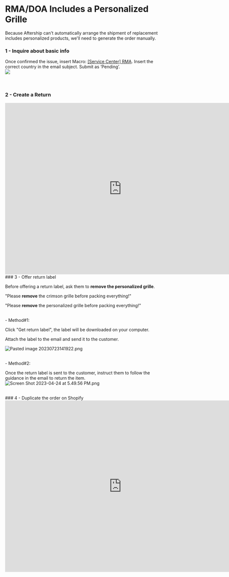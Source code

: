 # RMA/DOA Includes a Personalized Grille

Because Aftership can't automatically arrange the shipment of replacement includes personalized products, we'll need to generate the order manually.
<br>
### 1 - Inquire about basic info
Once confirmed the issue, insert Macro: <u>[Service Center] RMA</u>. Insert the correct country in the email subject. Submit as ‘Pending’.  
    ![](https://lh4.googleusercontent.com/KAG8xtMlvQ-3LweFYg0IfjHp1oYumblzKyDrRke6hFIcQQfhsZ78Zfg4x0UOkhniW2zgzKsbNFfpeqRygj_j-HYHTrIXIzC1-eSbniT4qRXbCl1rmfhC5zLAPLCHhkl75TJdvztYKhWPiOz4qZTNlvcHOVpMVKzqx-sUTXnjGNpAuGcLKLYXQeJXV9uJ)  
<br>
<br>
### 2 - Create a Return

<iframe src="https://docs.google.com/presentation/d/e/2PACX-1vQ3Nvhf-NB8uydO3u-8-iXva9A48PbK1KLtv8HtoIg1T87MxTw33AXtGn1v_YJ_FyExsZRwLQdQ6DF3/embed?start=false&loop=false" frameborder="0" width="760" height="560" allowfullscreen="true" mozallowfullscreen="true" webkitallowfullscreen="true"></iframe>
<br>
### 3 - Offer return label

Before offering a return label, ask them to **remove the personalized grille**.

"Please **remove** the crimson grille before packing everything!"

"Please **remove** the personalized grille before packing everything!"

<br>
- Method#1:

Click "Get return label", the label will be downloaded on your computer.

Attach the label to the email and send it to the customer.

![Pasted image 20230723141922.png](https://pg-support.github.io/supt-km/Media/Pasted%20image%2020230723141922.png)

<br>
- Method#2:

Once the return label is sent to the customer, instruct them to follow the guidance in the email to return the item. ![Screen Shot 2023-04-24 at 5.49.56 PM.png](https://pg-support.github.io/supt-km/Media/Screen%20Shot%202023-04-24%20at%205.49.56%20PM.png)

<br>
### 4 - Duplicate the order on Shopify
<iframe src="https://docs.google.com/presentation/d/e/2PACX-1vSmaNHjItq-Iqz9jDkvXASg5lPtPByuK8hYI7dLbhZfmpCVzGvSDLujF76qxRCVE-Q19oCcl9ACiFjg/embed?start=false&loop=false" frameborder="0" width="760" height="560" allowfullscreen="true" mozallowfullscreen="true" webkitallowfullscreen="true"></iframe>